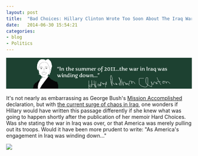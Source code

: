 ```yaml
---
layout: post
title:  "Bad Choices: Hillary Clinton Wrote Too Soon About The Iraq War"
date:   2014-06-30 15:54:21
categories: 
- blog
- Politics
---
```


<img class="image-center" src="/hardchoices.png">

It's not nearly as embarrassing as George Bush's <a href="http://en.wikipedia.org/wiki/Mission_Accomplished_speech" target="_blank">Mission Accomplished</a> declaration, but with <a href="http://www.nytimes.com/2014/06/29/world/middleeast/with-surge-of-chaos-in-iraq-a-familiar-problem-knocks-on-bidens-door.html?hp&action=click&pgtype=Homepage&version=HpSum&module=first-column-region&region=top-news&WT.nav=top-news&_r=0" target="_blank">the current surge of chaos in Iraq</a>, one wonders if Hillary would have written this passage differently if she knew what was going to happen shortly after the publication of her memoir Hard Choices.  Was she stating the war in Iraq was over, or that America was merely pulling out its troops. Would it have been more prudent to write:  "As America's engagement in Iraq was winding down..."


<img src="https://dl.dropboxusercontent.com/u/10328969/HardChoices.PNG">

